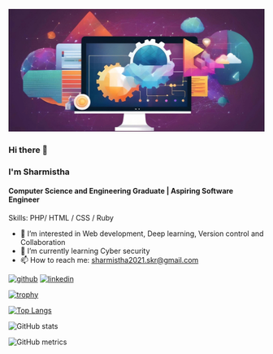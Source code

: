 
![I am GitHub Readme Generator's creator](https://github.com/sharmistha2021/sharmistha2021/blob/main/file.jpg?raw=true)
### Hi there 👋
### I'm Sharmistha
#### Computer Science and Engineering Graduate | Aspiring Software Engineer



Skills: PHP/ HTML / CSS / Ruby

- 🔭 I’m interested in Web development, Deep learning, Version control and Collaboration
- 🌱 I’m currently learning Cyber security
- 📫 How to reach me: sharmistha2021.skr@gmail.com 


[<img src='https://cdn.jsdelivr.net/npm/simple-icons@3.0.1/icons/github.svg' alt='github' height='40'>](https://github.com/sharmistha2021)  [<img src='https://cdn.jsdelivr.net/npm/simple-icons@3.0.1/icons/linkedin.svg' alt='linkedin' height='40'>](https://www.linkedin.com/in/sharmistha/)  

[![trophy](https://github-profile-trophy.vercel.app/?username=sharmistha2021)](https://github.com/ryo-ma/github-profile-trophy)

[![Top Langs](https://github-readme-stats.vercel.app/api/top-langs/?username=sharmistha2021)](https://github.com/anuraghazra/github-readme-stats)

![GitHub stats](https://github-readme-stats.vercel.app/api?username=sharmistha2021&show_icons=true)  

![GitHub metrics](https://metrics.lecoq.io/sharmistha2021)  

